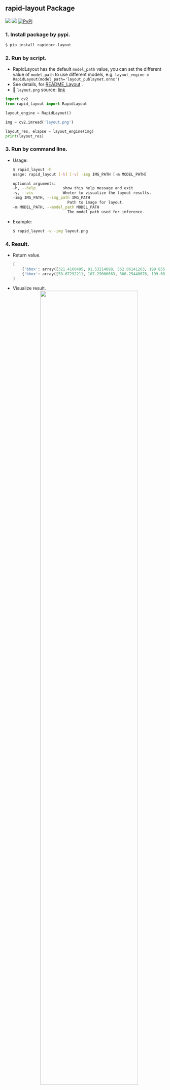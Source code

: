 ## rapid-layout Package
<p>
    <a href=""><img src="https://img.shields.io/badge/Python->=3.7,<=3.10-aff.svg"></a>
    <a href=""><img src="https://img.shields.io/badge/OS-Linux%2C%20Win%2C%20Mac-pink.svg"></a>
    <a href="https://pypi.org/project/rapid-layout/"><img alt="PyPI" src="https://img.shields.io/pypi/v/rapid-layout"></a>
</p>

### 1. Install package by pypi.
```bash
$ pip install rapidocr-layout
```

### 2. Run by script.
- RapidLayout has the default `model_path` value, you can set the different value of `model_path` to use different models, e.g. `layout_engine = RapidLayout(model_path='layout_publaynet.onnx')`
- See details, for [README_Layout](https://github.com/RapidAI/RapidOCR/blob/f133ff008a1c60edd6e0ed882da83873aa7b113a/python/rapid_structure/docs/README_Layout.md) .
- 📌 `layout.png` source: [link](https://github.com/RapidAI/RapidOCR/blob/f133ff008a1c60edd6e0ed882da83873aa7b113a/python/rapid_structure/test_images/layout.png)

```python
import cv2
from rapid_layout import RapidLayout

layout_engine = RapidLayout()

img = cv2.imread('layout.png')

layout_res, elapse = layout_engine(img)
print(layout_res)
```

### 3. Run by command line.
- Usage:
    ```bash
    $ rapid_layout -h
    usage: rapid_layout [-h] [-v] -img IMG_PATH [-m MODEL_PATH]

    optional arguments:
    -h, --help            show this help message and exit
    -v, --vis             Wheter to visualize the layout results.
    -img IMG_PATH, --img_path IMG_PATH
                            Path to image for layout.
    -m MODEL_PATH, --model_path MODEL_PATH
                            The model path used for inference.
    ```
- Example:
    ```bash
    $ rapid_layout -v -img layout.png
    ```

### 4. Result.
- Return value.
    ```python
    [
        {'bbox': array([321.4160495, 91.53214898, 562.06141263, 199.85522603]), 'label': 'text'},
        {'bbox': array([58.67292211, 107.29000663, 300.25448676, 199.68142]), 'label': 'table_caption'}
    ]
    ```
- Visualize result.
    <div align="center">
        <img src="https://raw.githubusercontent.com/RapidAI/RapidOCR/947c6958d30f47c7c7b016f7dc308f235acec3ee/python/rapid_structure/test_images/layout_result.jpg" width="80%" height="80%">
    </div>
